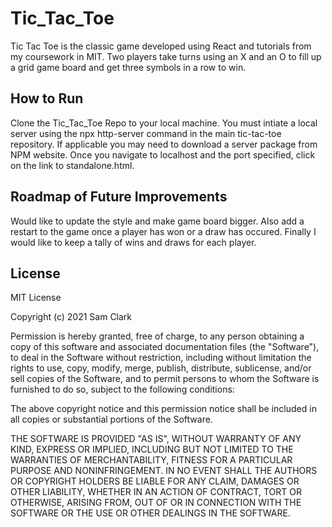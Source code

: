 # Tic_Tac_Toe
Tic Tac Toe is the classic game developed using React and tutorials from my coursework in MIT. Two players take turns using an X and an O to fill up a grid game board and get three symbols in a row to win.
## How to Run
Clone the Tic_Tac_Toe Repo to your local machine. You must intiate a local server using the npx http-server command in the main tic-tac-toe repository. If applicable you may need to download a server package from NPM website. Once you navigate to localhost and the port specified, click on the link to standalone.html.
## Roadmap of Future Improvements
Would like to update the style and make game board bigger. Also add a restart to the game once a player has won or a draw has occured. Finally I would like to keep a tally of wins and draws for each player.
## License
MIT License

Copyright (c) 2021 Sam Clark

Permission is hereby granted, free of charge, to any person obtaining a copy
of this software and associated documentation files (the "Software"), to deal
in the Software without restriction, including without limitation the rights
to use, copy, modify, merge, publish, distribute, sublicense, and/or sell
copies of the Software, and to permit persons to whom the Software is
furnished to do so, subject to the following conditions:

The above copyright notice and this permission notice shall be included in all
copies or substantial portions of the Software.

THE SOFTWARE IS PROVIDED "AS IS", WITHOUT WARRANTY OF ANY KIND, EXPRESS OR
IMPLIED, INCLUDING BUT NOT LIMITED TO THE WARRANTIES OF MERCHANTABILITY,
FITNESS FOR A PARTICULAR PURPOSE AND NONINFRINGEMENT. IN NO EVENT SHALL THE
AUTHORS OR COPYRIGHT HOLDERS BE LIABLE FOR ANY CLAIM, DAMAGES OR OTHER
LIABILITY, WHETHER IN AN ACTION OF CONTRACT, TORT OR OTHERWISE, ARISING FROM,
OUT OF OR IN CONNECTION WITH THE SOFTWARE OR THE USE OR OTHER DEALINGS IN THE
SOFTWARE.
